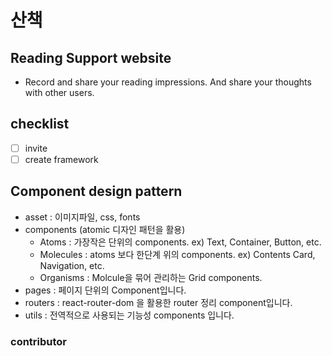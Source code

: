 # 산책

## Reading Support website

- Record and share your reading impressions. And share your thoughts with other users.

## checklist

- [ ] invite
- [ ] create framework

## Component design pattern

- asset : 이미지파일, css, fonts
- components (atomic 디자인 패턴을 활용)
  - Atoms : 가장작은 단위의 components. ex) Text, Container, Button, etc.
  - Molecules : atoms 보다 한단계 위의 components. ex) Contents Card, Navigation, etc.
  - Organisms : Molcule을 묶어 관리하는 Grid components.
- pages : 페이지 단위의 Component입니다.
- routers : react-router-dom 을 활용한 router 정리 component입니다.
- utils : 전역적으로 사용되는 기능성 components 입니다.

### contributor
